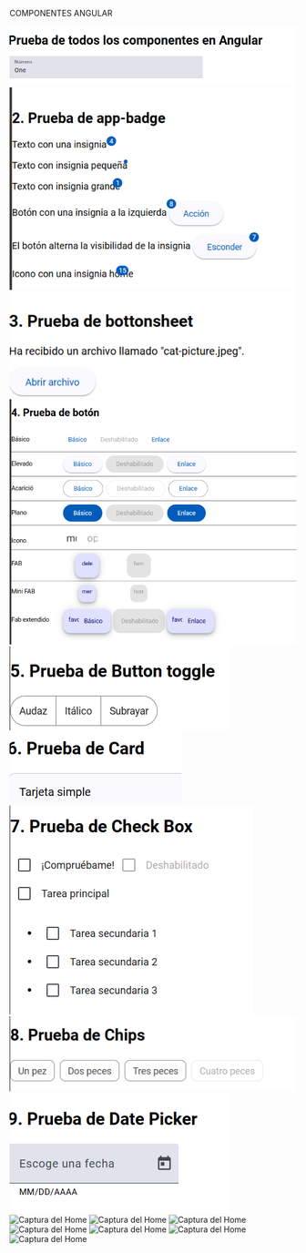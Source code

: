 COMPONENTES ANGULAR


![Captura del Home](https://github.com/lulu123hh/ComponentesAngular/blob/e1b250fef7098dbf751b2a860df622e45c898207/ima1.png)
![Captura del Home](https://github.com/lulu123hh/ComponentesAngular/blob/e1b250fef7098dbf751b2a860df622e45c898207/ima2.png)
![Captura del Home](https://github.com/lulu123hh/ComponentesAngular/blob/e1b250fef7098dbf751b2a860df622e45c898207/ima3.png)
![Captura del Home](https://github.com/lulu123hh/ComponentesAngular/blob/e1b250fef7098dbf751b2a860df622e45c898207/ima4.png)
![Captura del Home](https://github.com/lulu123hh/ComponentesAngular/blob/e1b250fef7098dbf751b2a860df622e45c898207/ima5.png)
![Captura del Home](https://github.com/lulu123hh/ComponentesAngular/blob/e1b250fef7098dbf751b2a860df622e45c898207/ima6.png)
![Captura del Home](https://github.com/lulu123hh/ComponentesAngular/blob/e1b250fef7098dbf751b2a860df622e45c898207/ima7.png)
![Captura del Home](https://github.com/lulu123hh/ComponentesAngular/blob/e1b250fef7098dbf751b2a860df622e45c898207/ima8.png)
![Captura del Home](https://github.com/lulu123hh/ComponentesAngular/blob/e1b250fef7098dbf751b2a860df622e45c898207/ima9.png)
![Captura del Home]()
![Captura del Home]()
![Captura del Home]()
![Captura del Home]()
![Captura del Home]()
![Captura del Home]()
![Captura del Home]()
